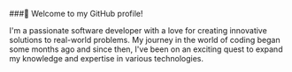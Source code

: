 ###👋 Welcome to my GitHub profile!

I'm  a passionate software developer with a love for creating innovative solutions to real-world problems. My journey in the world of coding began some months ago and since then, I've been on an exciting quest to expand my knowledge and expertise in various technologies.
